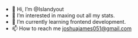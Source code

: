 - 👋 Hi, I’m @Islandyout
- 👀 I’m interested in maxing out all my stats.
- 🌱 I’m currently learning frontend development.
- 📫 How to reach me joshuajames051@gmail.com

<!---
Islandyout/Islandyout is a ✨ special ✨ repository because its `README.md` (this file) appears on your GitHub profile.
You can click the Preview link to take a look at your changes.
--->
